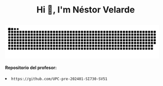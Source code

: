 <div id="user-content-toc">
  <ul align="center">
    <summary><h1 style="display: inline-block">Hi 👋, I'm Néstor Velarde</h1></summary>
  </ul>
</div>
<!--- snake -->
<div align="center">
  <img  src="https://github.com/1999AZZAR/1999AZZAR/blob/readme/resources/img/grid-snake.svg"
       alt="snake" /></a>
</div>
<h4>Repositorio del profesor:</h4> 
<li>
    <lu>
        <code>https://github.com/UPC-pre-202401-SI730-SV51</code>
    </lu>
</li>
